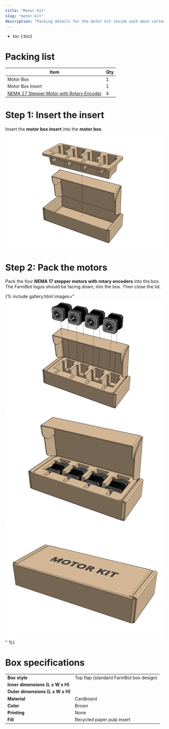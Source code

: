 ```yaml
---
title: "Motor Kit"
slug: "motor-kit"
description: "Packing details for the motor kit inside each main carton"
---
```


* toc
{:toc}

# Packing list

|Item|Qty|
|----|---|
|Motor Box|1|
|Motor Box Insert|1|
|[NEMA 17 Stepper Motor with Rotary Encoder](../../bom/electronics-and-wiring/nema-17-stepper-motor-with-rotary-encoder.md)|4

# Step 1: Insert the insert

Insert the **motor box insert** into the **motor box**.

![pack the motor box insert](_images/motor_kit_pack_insert.png)

# Step 2: Pack the motors

Pack the four **NEMA 17 stepper motors with rotary encoders** into the box. The FarmBot logos should be facing down, into the box. Then close the lid.

{% include gallery.html images="
![pack the motors](_images/motor_kit_pack_motors_1.png)
![pack the motors](_images/motor_kit_pack_motors_2.png)
![pack the motors](_images/motor_kit_packed.png)
" %}

# Box specifications

|                                |                              |
|--------------------------------|------------------------------|
|**Box style**                   |Top flap (standard FarmBot box design)
|**Inner dimensions (L x W x H)**|
|**Outer dimensions (L x W x H)**|
|**Material**                    |Cardboard
|**Color**                       |Brown
|**Printing**                    |None
|**Fill**                        |Recycled paper pulp insert
